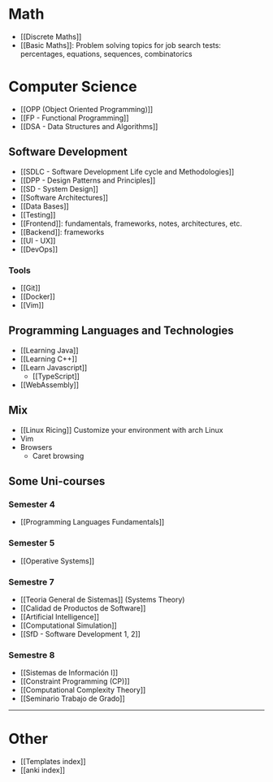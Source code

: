 # Math
+ [[Discrete Maths]]
+ [[Basic Maths]]: Problem solving topics for job search tests: percentages, equations, sequences, combinatorics
# Computer Science
+ [[OPP (Object Oriented Programming)]]
+ [[FP - Functional Programming]]
+ [[DSA - Data Structures and Algorithms]]
## Software Development
+ [[SDLC - Software Development Life cycle and Methodologies]]
+ [[DPP - Design Patterns and Principles]]
+ [[SD - System Design]]
+ [[Software Architectures]]
+ [[Data Bases]]
+ [[Testing]]
+ [[Frontend]]: fundamentals, frameworks, notes, architectures, etc.
+ [[Backend]]: frameworks
+ [[UI - UX]]
+ [[DevOps]]
### Tools
+ [[Git]]
+ [[Docker]]
+ [[Vim]]
## Programming Languages and Technologies
+ [[Learning Java]]
+ [[Learning C++]]
+ [[Learn Javascript]]
	+ [[TypeScript]]
+ [[WebAssembly]]
## Mix
+ [[Linux Ricing]] Customize your environment with arch Linux
+ Vim
+ Browsers
	+ Caret browsing
## Some Uni-courses
### Semester 4
+ [[Programming Languages Fundamentals]]
### Semester 5
+ [[Operative Systems]]
### Semestre 7
+ [[Teoria General de Sistemas]] (Systems Theory)
+ [[Calidad de Productos de Software]]
+ [[Artificial Intelligence]]
+ [[Computational Simulation]]
+ [[SfD - Software Development 1, 2]]
### Semestre 8
+ [[Sistemas de Información I]]
+ [[Constraint Programming (CP)]]
+ [[Computational Complexity Theory]]
+ [[Seminario Trabajo de Grado]]
---
# Other
+  [[Templates index]]
+ [[anki index]]

